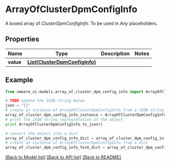# ArrayOfClusterDpmConfigInfo

A boxed array of *ClusterDpmConfigInfo*. To be used in *Any* placeholders. 

## Properties
Name | Type | Description | Notes
------------ | ------------- | ------------- | -------------
**value** | [**List[ClusterDpmConfigInfo]**](ClusterDpmConfigInfo.md) |  | 

## Example

```python
from vmware_vi.models.array_of_cluster_dpm_config_info import ArrayOfClusterDpmConfigInfo

# TODO update the JSON string below
json = "{}"
# create an instance of ArrayOfClusterDpmConfigInfo from a JSON string
array_of_cluster_dpm_config_info_instance = ArrayOfClusterDpmConfigInfo.from_json(json)
# print the JSON string representation of the object
print ArrayOfClusterDpmConfigInfo.to_json()

# convert the object into a dict
array_of_cluster_dpm_config_info_dict = array_of_cluster_dpm_config_info_instance.to_dict()
# create an instance of ArrayOfClusterDpmConfigInfo from a dict
array_of_cluster_dpm_config_info_form_dict = array_of_cluster_dpm_config_info.from_dict(array_of_cluster_dpm_config_info_dict)
```
[[Back to Model list]](../README.md#documentation-for-models) [[Back to API list]](../README.md#documentation-for-api-endpoints) [[Back to README]](../README.md)


